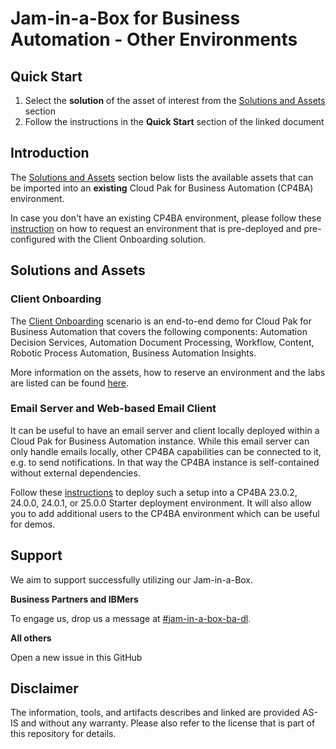 # Jam-in-a-Box for Business Automation - Other Environments

## Quick Start

1. Select the **solution** of the asset of interest from the [Solutions and Assets](#solutions-and-assets) section
2. Follow the instructions in the **Quick Start** section of the linked document



## Introduction

The [Solutions and Assets](#solutions-and-assets) section below lists the available assets that can be imported into an **existing** Cloud Pak for Business Automation (CP4BA) environment.

In case you don't have an existing CP4BA environment, please follow these [instruction](README.md) on how to request an environment that is pre-deployed and pre-configured with the Client Onboarding solution.



## Solutions and Assets

### Client Onboarding

The <a href='https://github.com/IBM/cp4ba-client-onboarding-scenario' target = '_blank'>Client Onboarding</a> scenario is an end-to-end demo for Cloud Pak for Business Automation that covers the following components: Automation Decision Services, Automation Document Processing, Workflow, Content, Robotic Process Automation, Business Automation Insights.

More information on the assets, how to reserve an environment and the labs are listed can be found [here](Solutions/Client%20Onboarding/README_2500_SelfDeploy.md).

### Email Server and Web-based Email Client

It can be useful to have an email server and client locally deployed within a Cloud Pak for Business Automation instance. While this email server can only handle emails locally, other CP4BA capabilities can be connected to it, e.g. to send notifications. In that way the CP4BA instance is self-contained without external dependencies.

Follow these <a href='https://github.com/IBM/cp4ba-client-onboarding-scenario/blob/main/DeployingEmailServerClient.md' target = '_blank'>instructions</a> to deploy such a setup into a CP4BA 23.0.2, 24.0.0, 24.0.1, or 25.0.0 Starter deployment environment. It will also allow you to add additional users to the CP4BA environment which can be useful for demos.



## Support

We aim to support successfully utilizing our Jam-in-a-Box.

**Business Partners and IBMers**

To engage us, drop us a message at <a href='https://ibm-cloudpak-partners.slack.com/archives/C04SMFNLA3T' target = '_blank'>#jam-in-a-box-ba-dl</a>.

**All others**

Open a new issue in this GitHub



## Disclaimer

The information, tools, and artifacts describes and linked are provided AS-IS and without any warranty. Please also refer to the license that is part of this repository for details.
